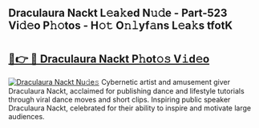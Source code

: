 ## Draculaura Nackt L𝚎a𝚔ed N𝚞𝚍e - Part-523 Vi𝚍𝚎o P𝚑𝚘tos - H𝚘𝚝 O𝚗𝚕yf𝚊ns L𝚎a𝚔s tfotK

# <h2><a href="http://kfcrwq4.oniu.top/?m=Draculaura+Nackt">🔗👉 🔴 Draculaura Nackt P𝚑ot𝚘𝚜 V𝚒d𝚎o</a></h2>

[![Draculaura Nackt Nu𝚍e𝚜](https://i.imgur.com/0qMVB7G.gif)](http://kfcrwq4.oniu.top/?m=Draculaura+Nackt)
Cybernetic artist and amusement giver Draculaura Nackt, acclaimed for publishing dance and lifestyle tutorials through viral dance moves and short clips. Inspiring public speaker Draculaura Nackt, celebrated for their ability to inspire and motivate large audiences.  
